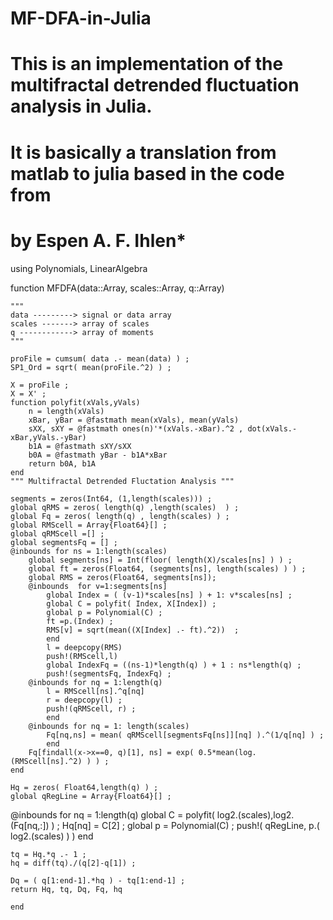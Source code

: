 # MF-DFA-in-Julia
# This is an implementation of the multifractal detrended fluctuation analysis in Julia.
# It is basically a translation from matlab to julia based in the code from  <Introduction to multifractal detrended fluctuation analysis in Matlab>
# by Espen A. F. Ihlen*

using Polynomials, LinearAlgebra





function MFDFA(data::Array, scales::Array, q::Array)
	
    """
    data ---------> signal or data array 
    scales -------> array of scales 
    q ------------> array of moments 
    """
    
    proFile = cumsum( data .- mean(data) ) ; 
    SP1_Ord = sqrt( mean(proFile.^2) ) ;
    
    X = proFile ;
    X = X' ;
    function polyfit(xVals,yVals)
        n = length(xVals)
        xBar, yBar = @fastmath mean(xVals), mean(yVals)
        sXX, sXY = @fastmath ones(n)'*(xVals.-xBar).^2 , dot(xVals.-xBar,yVals.-yBar)
        b1A = @fastmath sXY/sXX
        b0A = @fastmath yBar - b1A*xBar
        return b0A, b1A
    end
    """ Multifractal Detrended Fluctation Analysis """
    
    segments = zeros(Int64, (1,length(scales))) ;
    global qRMS = zeros( length(q) ,length(scales)  ) ;
    global Fq = zeros( length(q) , length(scales) ) ;
    global RMScell = Array{Float64}[] ;
    global qRMScell =[] ;
    global segmentsFq = [] ;
    @inbounds for ns = 1:length(scales)
        global segments[ns] = Int(floor( length(X)/scales[ns] ) ) ;  
        global ft = zeros(Float64, (segments[ns], length(scales) ) ) ;
        global RMS = zeros(Float64, segments[ns]);
        @inbounds  for v=1:segments[ns]
            global Index = ( (v-1)*scales[ns] ) + 1: v*scales[ns] ;
            global C = polyfit( Index, X[Index]) ;
            global p = Polynomial(C) ;
            ft =p.(Index) ;
            RMS[v] = sqrt(mean((X[Index] .- ft).^2))  ;
            end
            l = deepcopy(RMS)
            push!(RMScell,l)
            global IndexFq = ((ns-1)*length(q) ) + 1 : ns*length(q) ;
            push!(segmentsFq, IndexFq) ;
        @inbounds for nq = 1:length(q)
            l = RMScell[ns].^q[nq]
            r = deepcopy(l) ;
            push!(qRMScell, r) ;
            end
        @inbounds for nq = 1: length(scales)
            Fq[nq,ns] = mean( qRMScell[segmentsFq[ns]][nq] ).^(1/q[nq] ) ;
            end
        Fq[findall(x->x==0, q)[1], ns] = exp( 0.5*mean(log.(RMScell[ns].^2) ) ) ;
    end
    
    Hq = zeros( Float64,length(q) ) ;
    global qRegLine = Array{Float64}[] ;
   @inbounds  for  nq = 1:length(q)
        global C = polyfit( log2.(scales),log2.(Fq[nq,:]) ) ;
        Hq[nq] = C[2] ;
        global p = Polynomial(C) ;
        push!( qRegLine, p.( log2.(scales) ) )
    end
    
    
    tq = Hq.*q .- 1 ;
    hq = diff(tq)./(q[2]-q[1]) ;
    
    Dq = ( q[1:end-1].*hq ) - tq[1:end-1] ;
    return Hq, tq, Dq, Fq, hq
    
    end
